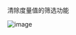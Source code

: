 清除度量值的筛选功能

 

![image](https://user-images.githubusercontent.com/117897416/236487937-4ce2c98e-cf31-464f-9968-6bbc64a75b1b.png)

